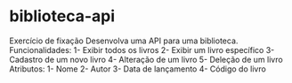 # biblioteca-api
Exercício de fixação   Desenvolva uma API para uma biblioteca. Funcionalidades: 1- Exibir todos os livros 2- Exibir um livro específico 3- Cadastro de um novo livro 4- Alteração de um livro 5- Deleção de um livro  Atributos: 1- Nome 2- Autor 3- Data de lançamento 4- Código do livro
